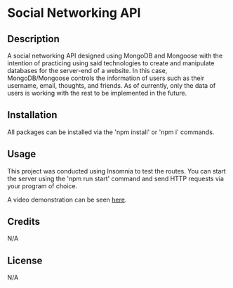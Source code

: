 # Social Networking API

## Description
A social networking API designed using MongoDB and Mongoose with the intention of practicing using said technologies to create and manipulate databases for the server-end of a website. In this case, MongoDB/Mongoose controls the information of users such as their username, email, thoughts, and friends. As of currently, only the data of users is working with the rest to be implemented in the future.

## Installation
All packages can be installed via the 'npm install' or 'npm i' commands.

## Usage
This project was conducted using Insomnia to test the routes. You can start the server using the 'npm run start' command and send HTTP requests via your program of choice.

A video demonstration can be seen [here](https://drive.google.com/file/d/1Xerw-igzWd0McP3_QtvFBRd7ESIae4hF/view).

## Credits
N/A

## License
N/A